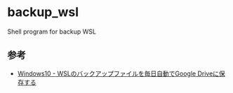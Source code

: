 # backup_wsl

Shell program for backup WSL

## 参考

- [Windows10 - WSLのバックアップファイルを毎日自動でGoogle Driveに保存する](https://blog.logicky.com/2019/12/07/074550)
